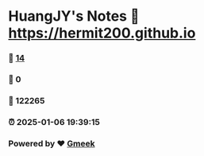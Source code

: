 # HuangJY's Notes :link: https://hermit200.github.io 
### :page_facing_up: [14](https://hermit200.github.io/tag.html) 
### :speech_balloon: 0 
### :hibiscus: 122265 
### :alarm_clock: 2025-01-06 19:39:15 
### Powered by :heart: [Gmeek](https://github.com/Meekdai/Gmeek)
